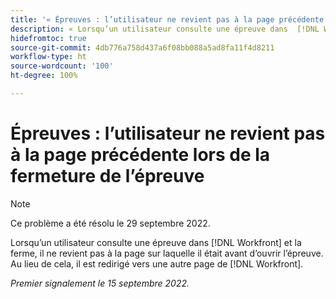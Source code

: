 ```yaml
---
title: '« Épreuves : l’utilisateur ne revient pas à la page précédente lors de la fermeture de l’épreuve »'
description: « Lorsqu’un utilisateur consulte une épreuve dans  [!DNL Workfront]  et la ferme, il ne revient pas à la page sur laquelle il était avant d’ouvrir l’épreuve. » Au lieu de cela, il est redirigé vers une autre page de  [!DNL Workfront]. »
hidefromtoc: true
source-git-commit: 4db776a758d437a6f08bb088a5ad8fa11f4d8211
workflow-type: ht
source-wordcount: '100'
ht-degree: 100%

---
```



# Épreuves : l’utilisateur ne revient pas à la page précédente lors de la fermeture de l’épreuve

>[!NOTE]
>
>Ce problème a été résolu le 29 septembre 2022.

<!--This is on the WF page as well as the WFP page-->

Lorsqu’un utilisateur consulte une épreuve dans [!DNL Workfront] et la ferme, il ne revient pas à la page sur laquelle il était avant d’ouvrir l’épreuve. Au lieu de cela, il est redirigé vers une autre page de [!DNL Workfront].

_Premier signalement le 15 septembre 2022._

